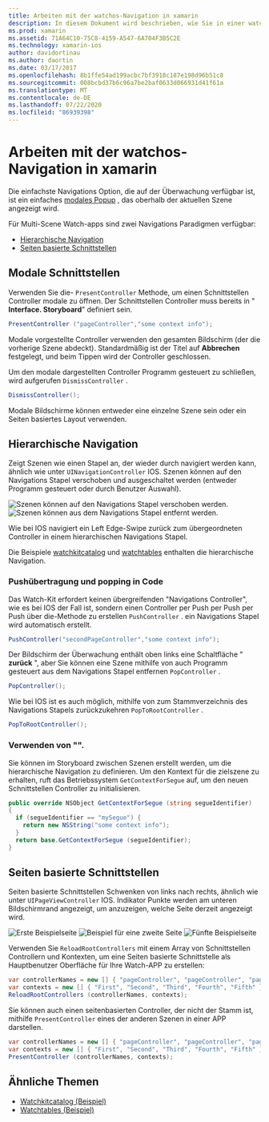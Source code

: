 ```yaml
---
title: Arbeiten mit der watchos-Navigation in xamarin
description: In diesem Dokument wird beschrieben, wie Sie in einer watchos-Anwendung mit der Navigation arbeiten. Es werden modale Schnittstellen, hierarchische Navigation und Seiten basierte Schnittstellen erläutert.
ms.prod: xamarin
ms.assetid: 71A64C10-75C8-4159-A547-6A704F3B5C2E
ms.technology: xamarin-ios
author: davidortinau
ms.author: daortin
ms.date: 03/17/2017
ms.openlocfilehash: 8b1ffe54ad199acbc7bf3918c187e198d96b51c8
ms.sourcegitcommit: 008bcbd37b6c96a7be2baf0633d066931d41f61a
ms.translationtype: MT
ms.contentlocale: de-DE
ms.lasthandoff: 07/22/2020
ms.locfileid: "86939398"
---
```

# <a name="working-with-watchos-navigation-in-xamarin"></a>Arbeiten mit der watchos-Navigation in xamarin

Die einfachste Navigations Option, die auf der Überwachung verfügbar ist, ist ein einfaches [modales Popup](#modal) , das oberhalb der aktuellen Szene angezeigt wird.

Für Multi-Scene Watch-apps sind zwei Navigations Paradigmen verfügbar:

- [Hierarchische Navigation](#Hierarchical_Navigation)
- [Seiten basierte Schnittstellen](#Page-Based_Interfaces)

<a name="modal"></a>

## <a name="modal-interfaces"></a>Modale Schnittstellen

Verwenden Sie die- `PresentController` Methode, um einen Schnittstellen Controller modale zu öffnen. Der Schnittstellen Controller muss bereits in " **Interface. Storyboard**" definiert sein.

```csharp
PresentController ("pageController","some context info");
```

Modale vorgestellte Controller verwenden den gesamten Bildschirm (der die vorherige Szene abdeckt). Standardmäßig ist der Titel auf **Abbrechen** festgelegt, und beim Tippen wird der Controller geschlossen.

Um den modale dargestellten Controller Programm gesteuert zu schließen, wird aufgerufen `DismissController` .

```csharp
DismissController();
```

Modale Bildschirme können entweder eine einzelne Szene sein oder ein Seiten basiertes Layout verwenden.

<a name="Hierarchical_Navigation"></a>

## <a name="hierarchical-navigation"></a>Hierarchische Navigation

Zeigt Szenen wie einen Stapel an, der wieder durch navigiert werden kann, ähnlich wie unter `UINavigationController` IOS. Szenen können auf den Navigations Stapel verschoben und ausgeschaltet werden (entweder Programm gesteuert oder durch Benutzer Auswahl).

![Szenen können auf den Navigations Stapel verschoben werden.](navigation-images/hierarchy-1.png) ![Szenen können aus dem Navigations Stapel entfernt werden.](navigation-images/hierarchy-2.png)

Wie bei IOS navigiert ein Left Edge-Swipe zurück zum übergeordneten Controller in einem hierarchischen Navigations Stapel.

Die Beispiele [watchkitcatalog](https://docs.microsoft.com/samples/xamarin/ios-samples/watchos-watchkitcatalog) und [watchtables](https://docs.microsoft.com/samples/xamarin/ios-samples/watchos-watchtables) enthalten die hierarchische Navigation.

### <a name="pushing-and-popping-in-code"></a>Pushübertragung und popping in Code

Das Watch-Kit erfordert keinen übergreifenden "Navigations Controller", wie es bei IOS der Fall ist, sondern einen Controller per Push per Push per Push über die-Methode zu erstellen `PushController` . ein Navigations Stapel wird automatisch erstellt.

```csharp
PushController("secondPageController","some context info");
```

Der Bildschirm der Überwachung enthält oben links eine Schaltfläche " **zurück** ", aber Sie können eine Szene mithilfe von auch Programm gesteuert aus dem Navigations Stapel entfernen `PopController` .

```csharp
PopController();
```

Wie bei IOS ist es auch möglich, mithilfe von zum Stammverzeichnis des Navigations Stapels zurückzukehren `PopToRootController` .

```csharp
PopToRootController();
```

### <a name="using-segues"></a>Verwenden von "".

Sie können im Storyboard zwischen Szenen erstellt werden, um die hierarchische Navigation zu definieren. Um den Kontext für die zielszene zu erhalten, ruft das Betriebssystem `GetContextForSegue` auf, um den neuen Schnittstellen Controller zu initialisieren.

```csharp
public override NSObject GetContextForSegue (string segueIdentifier)
{
  if (segueIdentifier == "mySegue") {
    return new NSString("some context info");
  }
  return base.GetContextForSegue (segueIdentifier);
}
```

<a name="Page-Based_Interfaces"></a>

## <a name="page-based-interfaces"></a>Seiten basierte Schnittstellen

Seiten basierte Schnittstellen Schwenken von links nach rechts, ähnlich wie unter `UIPageViewController` IOS. Indikator Punkte werden am unteren Bildschirmrand angezeigt, um anzuzeigen, welche Seite derzeit angezeigt wird.

![Erste Beispielseite](navigation-images/paged-1.png) ![Beispiel für eine zweite Seite](navigation-images/paged-2.png) ![Fünfte Beispielseite](navigation-images/paged-5.png)

Verwenden Sie `ReloadRootControllers` mit einem Array von Schnittstellen Controllern und Kontexten, um eine Seiten basierte Schnittstelle als Hauptbenutzer Oberfläche für Ihre Watch-APP zu erstellen:

```csharp
var controllerNames = new [] { "pageController", "pageController", "pageController", "pageController", "pageController" };
var contexts = new [] { "First", "Second", "Third", "Fourth", "Fifth" };
ReloadRootControllers (controllerNames, contexts);
```

Sie können auch einen seitenbasierten Controller, der nicht der Stamm ist, mithilfe `PresentController` eines der anderen Szenen in einer APP darstellen.

```csharp
var controllerNames = new [] { "pageController", "pageController", "pageController", "pageController", "pageController" };
var contexts = new [] { "First", "Second", "Third", "Fourth", "Fifth" };
PresentController (controllerNames, contexts);
```

## <a name="related-links"></a>Ähnliche Themen

- [Watchkitcatalog (Beispiel)](https://docs.microsoft.com/samples/xamarin/ios-samples/watchos-watchkitcatalog)
- [Watchtables (Beispiel)](https://developer.xamarin.com//samples/monotouch/watchOS/WatchTables/)
